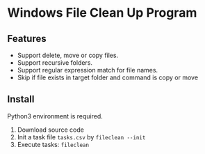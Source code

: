 ﻿# Windows File Clean Up Program

## Features

- Support delete, move or copy files.
- Support recursive folders.
- Support regular expression match for file names.
- Skip if file exists in target folder and command is copy or move

## Install
Python3 environment is required.

1. Download source code
2. Init a task file `tasks.csv` by `fileclean --init`
3. Execute tasks: `fileclean`
